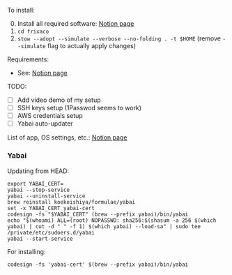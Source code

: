 To install:

0. Install all required software: [Notion page](https://frixaco.notion.site/System-Setup-1395a0964d914e6e92442fafbf6334a5?pvs=74)
1. `cd frixaco`
2. `stow --adopt --simulate --verbose --no-folding . -t $HOME` (remove `--simulate` flag to actually apply changes)

Requirements:

- See: [Notion page](https://frixaco.notion.site/System-Setup-1395a0964d914e6e92442fafbf6334a5?pvs=74)

TODO:

- [ ] Add video demo of my setup
- [ ] SSH keys setup (1Passwod seems to work)
- [ ] AWS credentials setup
- [ ] Yabai auto-updater

List of app, OS settings, etc.: [Notion page](https://frixaco.notion.site/System-Setup-1395a0964d914e6e92442fafbf6334a5?pvs=74)

### Yabai

Updating from HEAD:

```fish
export YABAI_CERT=
yabai --stop-service
yabai --uninstall-service
brew reinstall koekeishiya/formulae/yabai
set -x YABAI_CERT yabai-cert
codesign -fs "$YABAI_CERT" (brew --prefix yabai)/bin/yabai
echo "$(whoami) ALL=(root) NOPASSWD: sha256:$(shasum -a 256 $(which yabai) | cut -d " " -f 1) $(which yabai) --load-sa" | sudo tee /private/etc/sudoers.d/yabai
yabai --start-service
```

For installing:

```fish
codesign -fs 'yabai-cert' $(brew --prefix yabai)/bin/yabai
```
